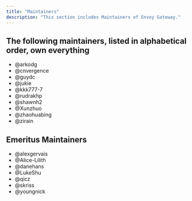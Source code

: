 ```yaml
---
title: "Maintainers"
description: "This section includes Maintainers of Envoy Gateway."
---
```


## The following maintainers, listed in alphabetical order, own everything

- @arkodg
- @cnvergence
- @guydc
- @jukie
- @kkk777-7
- @rudrakhp
- @shawnh2
- @Xunzhuo
- @zhaohuabing
- @zirain

## Emeritus Maintainers

- @alexgervais
- @Alice-Lilith
- @danehans
- @LukeShu
- @qicz
- @skriss
- @youngnick

